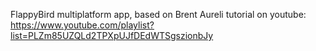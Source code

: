 FlappyBird multiplatform app, based on Brent Aureli tutorial on youtube: https://www.youtube.com/playlist?list=PLZm85UZQLd2TPXpUJfDEdWTSgszionbJy
